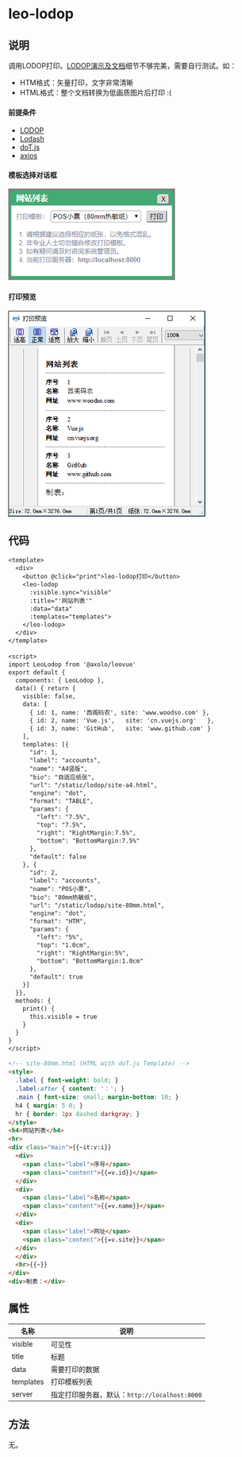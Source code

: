 leo-lodop
=========

说明
----
调用LODOP打印。[LODOP演示及文档](http://www.lodop.net/LodopDemo.html)细节不够完美，需要自行测试。如：
- HTM格式：矢量打印，文字非常清晰
- HTML格式：整个文档转换为低画质图片后打印 :(

#### 前提条件
- [LODOP](http://www.lodop.net/)
- [Lodash](https://www.lodashjs.com/)
- [doT.js](https://github.com/defunkt/dotjs)
- [axios](https://github.com/axios/axios)

#### 模板选择对话框
![模板选择对话框](./assets/leo-lodop-dialog.png)

#### 打印预览
![打印预览](./assets/leo-lodop-preview.png)


代码
----

```vue
<template>
  <div>
    <button @click="print">leo-lodop打印</button>
    <leo-lodop
      :visible.sync="visible"
      :title="'网站列表'"
      :data="data"
      :templates="templates">
    </leo-lodop>
  </div>
</template>

<script>
import LeoLodop from '@axolo/leovue'
export default {
  components: { LeoLodop },
  data() { return {
    visible: false,
    data: [
      { id: 1, name: '西阁码农', site: 'www.woodso.com' },
      { id: 2, name: 'Vue.js',   site: 'cn.vuejs.org'   },
      { id: 3, name: 'GitHub',   site: 'www.github.com' }
    ],
    templates: [{
      "id": 1,
      "label": "accounts",
      "name": "A4竖版",
      "bio": "自适应纸张",
      "url": "/static/lodop/site-a4.html",
      "engine": "dot",
      "format": "TABLE",
      "params": {
        "left": "7.5%",
        "top": "7.5%",
        "right": "RightMargin:7.5%",
        "bottom": "BottomMargin:7.5%"
      },
      "default": false
    }, {
      "id": 2,
      "label": "accounts",
      "name": "POS小票",
      "bio": "80mm热敏纸",
      "url": "/static/lodop/site-80mm.html",
      "engine": "dot",
      "format": "HTM",
      "params": {
        "left": "5%",
        "top": "1.0cm",
        "right": "RightMargin:5%",
        "bottom": "BottomMargin:1.0cm"
      },
      "default": true
    }]
  }},
  methods: {
    print() {
      this.visible = true
    }
  }
}
</script>

```

```html
<!-- site-80mm.html (HTML with doT.js Template) -->
<style>
  .label { font-weight: bold; }
  .label:after { content: '：'; }
  .main { font-size: small; margin-bottom: 10; }
  h4 { margin: 5 0; }
  hr { border: 1px dashed darkgray; }
</style>
<h4>网站列表</h4>
<hr>
<div class="main">{{~it:v:i}}
  <div>
    <span class="label">序号</span>
    <span class="content">{{=v.id}}</span>
  </div>
  <div>
    <span class="label">名称</span>
    <span class="content">{{=v.name}}</span>
  </div>
  <div>
    <span class="label">网址</span>
    <span class="content">{{=v.site}}</span>
  </div>
  </div>
  <hr>{{~}}
</div>
<div>制表：</div>

```

属性
----
|   名称    |                     说明                      |
| --------- | --------------------------------------------- |
| visible   | 可见性                                        |
| title     | 标题                                          |
| data      | 需要打印的数据                                |
| templates | 打印模板列表                                  |
| server    | 指定打印服务器，默认：`http://localhost:8000` |


方法
----
无。
